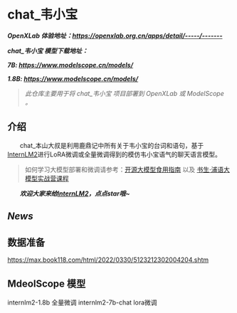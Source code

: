 # chat_韦小宝

***OpenXLab 体验地址：https://openxlab.org.cn/apps/detail/-----/-------***

***chat_韦小宝 模型下载地址：***

***7B: https://www.modelscope.cn/models/***

***1.8B: https://www.modelscope.cn/models/***

> *此仓库主要用于将 chat_韦小宝 项目部署到 OpenXLab 或 ModelScope 。*


## 介绍

&emsp;&emsp;chat_本山大叔是利用鹿鼎记中所有关于韦小宝的台词和语句，基于[InternLM2](https://github.com/InternLM/InternLM.git)进行LoRA微调或全量微调得到的模仿韦小宝语气的聊天语言模型。


> 如何学习大模型部署和微调请参考：[开源大模型食用指南](https://github.com/datawhalechina/self-llm.git) 以及 [书生·浦语大模型实战营课程](https://github.com/InternLM/tutorial.git)

&emsp;&emsp;***欢迎大家来给[InternLM2](https://github.com/InternLM/InternLM.git)，点点star哦~***

## *News*


## 数据准备
https://max.book118.com/html/2022/0330/5123212302004204.shtm


## MdeolScope 模型
internlm2-1.8b 全量微调
internlm2-7b-chat lora微调

